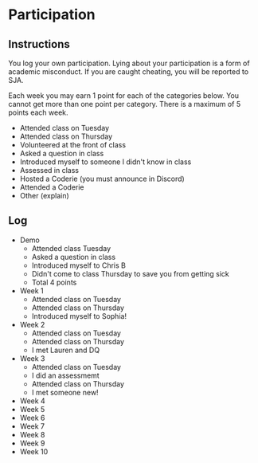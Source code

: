 Participation
=============

## Instructions ##

You log your own participation. Lying about your participation is a form of
academic misconduct. If you are caught cheating, you will be reported to SJA.

Each week you may earn 1 point for each of the categories below. You cannot get
more than one point per category. There is a maximum of 5 points each week.

+ Attended class on Tuesday
+ Attended class on Thursday
+ Volunteered at the front of class
+ Asked a question in class
+ Introduced myself to someone I didn't know in class
+ Assessed in class
+ Hosted a Coderie (you must announce in Discord)
+ Attended a Coderie
+ Other (explain)

## Log ##

- Demo
	+ Attended class Tuesday
	+ Asked a question in class
	+ Introduced myself to Chris B
	+ Didn't come to class Thursday to save you from getting sick
	+ Total 4 points
- Week 1
	+ Attended class on Tuesday
	+ Attended class on Thursday
	+ Introduced myself to Sophia!
- Week 2
	+ Attended class on Tuesday
	+ Attended class on Thursday
	+ I met Lauren and DQ
- Week 3
	+ Attended class on Tuesday
	+ I did an assessmemt
	+ Attended class on Thursday
	+ I met someone new! 
- Week 4
- Week 5
- Week 6
- Week 7
- Week 8
- Week 9
- Week 10
